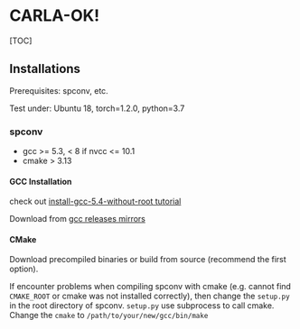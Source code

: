 # CARLA-OK!

[TOC]

## Installations

Prerequisites: spconv, etc.

Test under: Ubuntu 18, torch=1.2.0, python=3.7

### spconv

* gcc >= 5.3, < 8 if nvcc <= 10.1
* cmake > 3.13

#### GCC Installation

check out [install-gcc-5.4-without-root tutorial](http://www.xieqiang.site/2017/07/31/install-gcc-5.4-without-root/)

Download from [gcc releases mirrors](https://bigsearcher.com/mirrors/gcc/releases/)

#### CMake

Download precompiled binaries or build from source (recommend the first option).

If encounter problems when compiling spconv with cmake (e.g. cannot find `CMAKE_ROOT` or cmake was not installed correctly), then change the `setup.py` in the root directory of spconv. `setup.py` use subprocess to call cmake. Change the `cmake` to `/path/to/your/new/gcc/bin/make`

